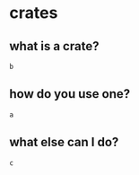 # crates

## what is a crate?
``` 
b
```

## how do you use one?
``` 
a
```

## what else can I do?
``` 
c
```






